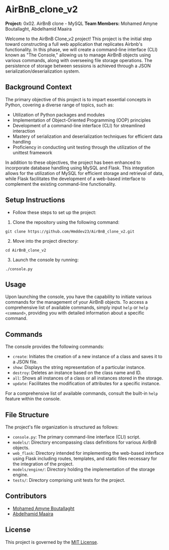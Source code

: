 # AirBnB_clone_v2

**Project:** 0x02. AirBnB clone - MySQL
**Team Members:** Mohamed Amyne Boutallaght, Abdelhamid Maaira

Welcome to the AirBnB Clone_v2 project! This project is the initial step toward constructing a full web application that replicates Airbnb's functionality. In this phase, we will create a command-line interface (CLI) known as "The Console," allowing us to manage AirBnB objects using various commands, along with overseeing file storage operations. The persistence of storage between sessions is achieved through a JSON serialization/deserialization system.


## Background Context

The primary objective of this project is to impart essential concepts in Python, covering a diverse range of topics, such as:

- Utilization of Python packages and modules
- Implementation of Object-Oriented Programming (OOP) principles
- Development of a command-line interface (CLI) for streamlined interaction
- Mastery of serialization and deserialization techniques for efficient data handling
- Proficiency in conducting unit testing through the utilization of the unittest framework

In addition to these objectives, the project has been enhanced to incorporate database handling using MySQL and Flask. This integration allows for the utilization of MySQL for efficient storage and retrieval of data, while Flask facilitates the development of a web-based interface to complement the existing command-line functionality.



## Setup Instructions

- Follow these steps to set up the project:

1. Clone the repository using the following command:
  ```
  git clone https://github.com/Hmddev23/AirBnB_clone_v2.git
  ```
2. Move into the project directory:
  ```
  cd AirBnB_clone_v2
  ```
3. Launch the console by running:
  ```
  ./console.py
  ```

## Usage

Upon launching the console, you have the capability to initiate various commands for the management of your AirBnB objects. To access a comprehensive list of available commands, simply input `help` or `help <command>`, providing you with detailed information about a specific command.

## Commands

The console provides the following commands:

- `create`: Initiates the creation of a new instance of a class and saves it to a JSON file.
- `show`: Displays the string representation of a particular instance.
- `destroy`: Deletes an instance based on the class name and ID.
- `all`: Shows all instances of a class or all instances stored in the storage.
- `update`: Facilitates the modification of attributes for a specific instance.

For a comprehensive list of available commands, consult the built-in `help` feature within the console.


## File Structure

The project's file organization is structured as follows:

- `console.py`: The primary command-line interface (CLI) script.
- `models/`: Directory encompassing class definitions for various AirBnB objects.
- `web_flask`: Directory intended for implementing the web-based interface using Flask including routes, templates, and static files necessary for the integration of the project.
- `models/engine/`: Directory holding the implementation of the storage engine.
- `tests/`: Directory comprising unit tests for the project.



## Contributors

- [Mohamed Amyne Boutallaght](https://github.com/Yamix27/)
- [Abdelhamid Maaira](https://github.com/Hmddev23/)

## License

This project is governed by the [MIT License](LICENSE).
